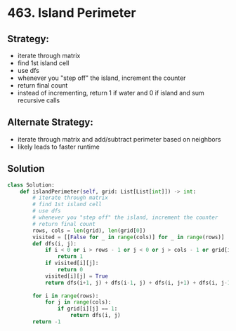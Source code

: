# 463. Island Perimeter

## Strategy:
 - iterate through matrix
 - find 1st island cell
 - use dfs
 - whenever you "step off" the island, increment the counter
 - return final count
 - instead of incrementing, return 1 if water and 0 if island and sum recursive calls
## Alternate Strategy:
 - iterate through matrix and add/subtract perimeter based on neighbors
 - likely leads to faster runtime

## Solution
```python
class Solution:
    def islandPerimeter(self, grid: List[List[int]]) -> int:
        # iterate through matrix
        # find 1st island cell
        # use dfs
        # whenever you "step off" the island, increment the counter
        # return final count
        rows, cols = len(grid), len(grid[0])
        visited = [[False for _ in range(cols)] for _ in range(rows)]
        def dfs(i, j):
            if i < 0 or i > rows - 1 or j < 0 or j > cols - 1 or grid[i][j] == 0:
                return 1
            if visited[i][j]:
                return 0
            visited[i][j] = True
            return dfs(i+1, j) + dfs(i-1, j) + dfs(i, j+1) + dfs(i, j-1)
                
        for i in range(rows):
            for j in range(cols):
                if grid[i][j] == 1:
                    return dfs(i, j)
        return -1
```
